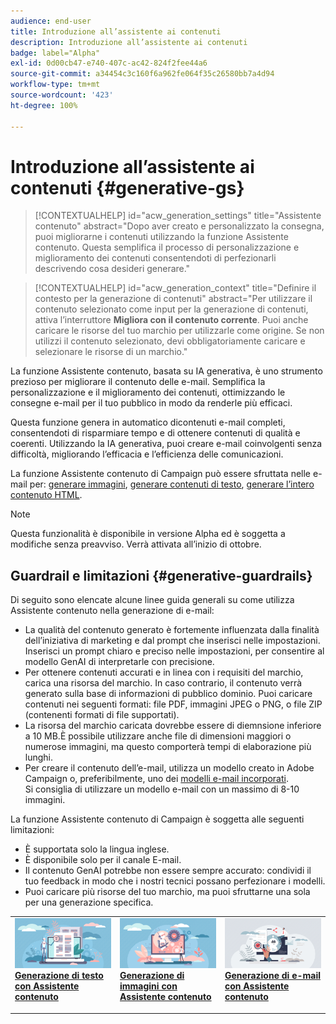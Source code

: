 ```yaml
---
audience: end-user
title: Introduzione all’assistente ai contenuti
description: Introduzione all’assistente ai contenuti
badge: label="Alpha"
exl-id: 0d00cb47-e740-407c-ac42-824f2fee44a6
source-git-commit: a34454c3c160f6a962fe064f35c26580bb7a4d94
workflow-type: tm+mt
source-wordcount: '423'
ht-degree: 100%

---
```


# Introduzione all’assistente ai contenuti {#generative-gs}

>[!CONTEXTUALHELP]
>id="acw_generation_settings"
>title="Assistente contenuto"
>abstract="Dopo aver creato e personalizzato la consegna, puoi migliorarne i contenuti utilizzando la funzione Assistente contenuto. Questa semplifica il processo di personalizzazione e miglioramento dei contenuti consentendoti di perfezionarli descrivendo cosa desideri generare."


>[!CONTEXTUALHELP]
>id="acw_generation_context"
>title="Definire il contesto per la generazione di contenuti"
>abstract="Per utilizzare il contenuto selezionato come input per la generazione di contenuti, attiva l’interruttore **Migliora con il contenuto corrente**. Puoi anche caricare le risorse del tuo marchio per utilizzarle come origine. Se non utilizzi il contenuto selezionato, devi obbligatoriamente caricare e selezionare le risorse di un marchio."

La funzione Assistente contenuto, basata su IA generativa, è uno strumento prezioso per migliorare il contenuto delle e-mail. Semplifica la personalizzazione e il miglioramento dei contenuti, ottimizzando le consegne e-mail per il tuo pubblico in modo da renderle più efficaci.

Questa funzione genera in automatico dicontenuti e-mail completi, consentendoti di risparmiare tempo e di ottenere contenuti di qualità e coerenti. Utilizzando la IA generativa, puoi creare e-mail coinvolgenti senza difficoltà, migliorando l’efficacia e l’efficienza delle comunicazioni.


La funzione Assistente contenuto di Campaign può essere sfruttata nelle e-mail per: [generare immagini](generative-image.md), [generare contenuti di testo](generative-content.md), [generare l’intero contenuto HTML](generative-email.md).

>[!NOTE]
>
>Questa funzionalità è disponibile in versione Alpha ed è soggetta a modifiche senza preavviso. Verrà attivata all’inizio di ottobre.

## Guardrail e limitazioni {#generative-guardrails}

Di seguito sono elencate alcune linee guida generali su come utilizza Assistente contenuto nella generazione di e-mail:

* La qualità del contenuto generato è fortemente influenzata dalla finalità dell’iniziativa di marketing e dal prompt che inserisci nelle impostazioni. Inserisci un prompt chiaro e preciso nelle impostazioni, per consentire al modello GenAI di interpretarle con precisione. 
* Per ottenere contenuti accurati e in linea con i requisiti del marchio, carica una risorsa del marchio. In caso contrario, il contenuto verrà generato sulla base di informazioni di pubblico dominio. Puoi caricare contenuti nei seguenti formati: file PDF, immagini JPEG o PNG, o file ZIP (contenenti formati di file supportati).
* La risorsa del marchio caricata dovrebbe essere di diemnsione inferiore a 10 MB.È possibile utilizzare anche file di dimensioni maggiori o numerose immagini, ma questo comporterà tempi di elaborazione più lunghi.
* Per creare il contenuto dell’e-mail, utilizza un modello creato in Adobe Campaign o, preferibilmente, uno dei [modelli e-mail incorporati](../content/email-sample-templates.md). Si consiglia di utilizzare un modello e-mail con un massimo di 8-10 immagini.


La funzione Assistente contenuto di Campaign è soggetta alle seguenti limitazioni:

* È supportata solo la lingua inglese.
* È disponibile solo per il canale E-mail.
* Il contenuto GenAI potrebbe non essere sempre accurato: condividi il tuo feedback in modo che i nostri tecnici possano perfezionare i modelli.
* Puoi caricare più risorse del tuo marchio, ma puoi sfruttarne una sola per una generazione specifica.



<table style="table-layout:fixed"><tr style="border: 0;">
<td>
<a href="generative-content.md">
<img alt="Generazione di testo" src="assets/do-not-localize/text-genai.jpeg">
</a>
<div>
<a href="generative-content.md"><strong>Generazione di testo con Assistente contenuto</strong></a>
</div>
<p>
</td>
<td>
<a href="generative-image.md">
<img alt="Generazione di immagini" src="assets/do-not-localize/image-genai.jpeg">
</a>
<div><a href="generative-image.md"><strong>Generazione di immagini con Assistente contenuto</strong>
</div>
<p>
</td>
<td>
<a href="generative-email.md">
<img alt="Generazione di e-mail" src="assets/do-not-localize/email-genai.jpeg">
</a>
<div>
<a href="generative-email.md"><strong>Generazione di e-mail con Assistente contenuto</strong></a>
</div>
<p></td>
</tr></table>
